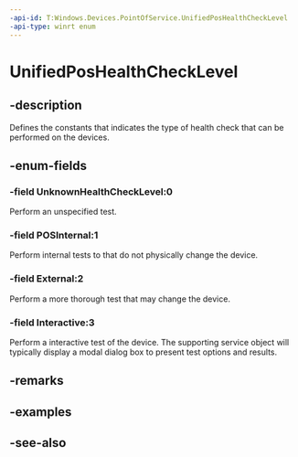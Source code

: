 ```yaml
---
-api-id: T:Windows.Devices.PointOfService.UnifiedPosHealthCheckLevel
-api-type: winrt enum
---
```


<!-- Enumeration syntax
public enum Windows.Devices.PointOfService.UnifiedPosHealthCheckLevel : int
-->

# UnifiedPosHealthCheckLevel

## -description
Defines the constants that indicates the type of health check that can be performed on the devices.

## -enum-fields
### -field UnknownHealthCheckLevel:0
Perform an unspecified test.

### -field POSInternal:1
Perform internal tests to that do not physically change the device.

### -field External:2
Perform a more thorough test that may change the device.

### -field Interactive:3
Perform a interactive test of the device. The supporting service object will typically display a modal dialog box to present test options and results.


## -remarks

## -examples

## -see-also